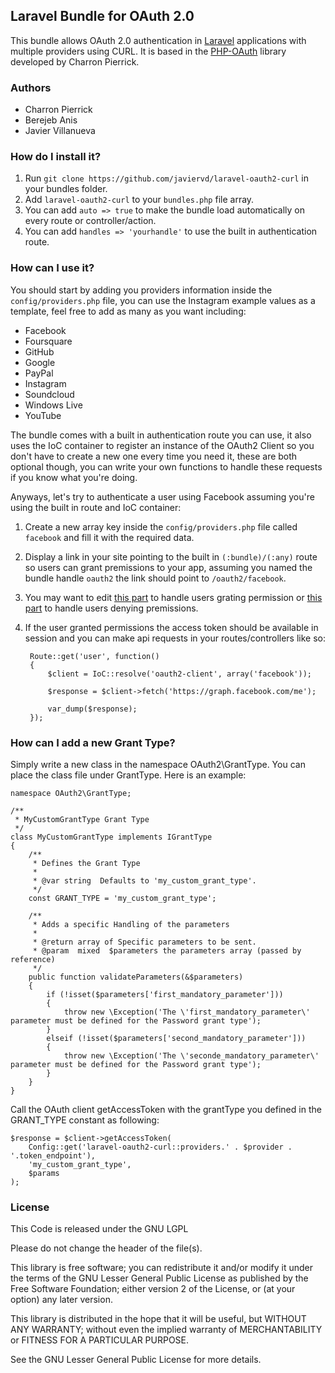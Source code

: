 ## Laravel Bundle for OAuth 2.0

This bundle allows OAuth 2.0 authentication in [Laravel](https://github.com/laravel/laravel)
applications with multiple providers using CURL. It is based in the [PHP-OAuth](https://github.com/adoy/PHP-OAuth2)
library developed by Charron Pierrick.

### Authors

- Charron Pierrick
- Berejeb Anis
- Javier Villanueva

### How do I install it?

1. Run `git clone https://github.com/javiervd/laravel-oauth2-curl` in your bundles folder.
2. Add `laravel-oauth2-curl` to your `bundles.php` file array.
3. You can add `auto => true` to make the bundle load automatically on every route or controller/action.
4. You can add `handles => 'yourhandle'` to use the built in authentication route.

### How can I use it?

You should start by adding you providers information inside the `config/providers.php` file, you
can use the Instagram example values as a template, feel free to add as many as you want including:

- Facebook
- Foursquare
- GitHub
- Google
- PayPal
- Instagram
- Soundcloud
- Windows Live
- YouTube

The bundle comes with a built in authentication route you can use, it also uses the IoC container
to register an instance of the OAuth2 Client so you don't have to create a new one every time you
need it, these are both optional though, you can write your own functions to handle these requests
if you know what you're doing.

Anyways, let's try to authenticate a user using Facebook assuming you're using the built in route
and IoC container:

1. Create a new array key inside the `config/providers.php` file called `facebook` and fill it
with the required data.
2. Display a link in your site pointing to the built in `(:bundle)/(:any)` route so users can 
grant premissions to your app, assuming you named the bundle handle `oauth2` the link should 
point to `/oauth2/facebook`.
3. You may want to edit [this part](https://github.com/javiervd/laravel-oauth2-curl/blob/master/routes.php#L49)
to handle users grating permission or [this part](https://github.com/javiervd/laravel-oauth2-curl/blob/master/routes.php#L62)
to handle users denying premissions.
4. If the user granted permissions the access token should be available in session and you can
make api requests in your routes/controllers like so:

        Route::get('user', function()
        {
            $client = IoC::resolve('oauth2-client', array('facebook'));

            $response = $client->fetch('https://graph.facebook.com/me');

            var_dump($response);
        });


### How can I add a new Grant Type? 

Simply write a new class in the namespace OAuth2\GrantType. You can place the class file under GrantType. 
Here is an example:

    namespace OAuth2\GrantType;

    /**
     * MyCustomGrantType Grant Type 
     */
    class MyCustomGrantType implements IGrantType
    {
        /**
         * Defines the Grant Type
         * 
         * @var string  Defaults to 'my_custom_grant_type'. 
         */
        const GRANT_TYPE = 'my_custom_grant_type';

        /**
         * Adds a specific Handling of the parameters
         * 
         * @return array of Specific parameters to be sent.
         * @param  mixed  $parameters the parameters array (passed by reference)
         */
        public function validateParameters(&$parameters)
        {
            if (!isset($parameters['first_mandatory_parameter']))
            {
                throw new \Exception('The \'first_mandatory_parameter\' parameter must be defined for the Password grant type');
            }
            elseif (!isset($parameters['second_mandatory_parameter']))
            {
                throw new \Exception('The \'seconde_mandatory_parameter\' parameter must be defined for the Password grant type');
            }
        }
    }

Call the OAuth client getAccessToken with the grantType you defined in the GRANT_TYPE constant as following:

    $response = $client->getAccessToken(
        Config::get('laravel-oauth2-curl::providers.' . $provider . '.token_endpoint'),
        'my_custom_grant_type',
        $params
    );

### License

This Code is released under the GNU LGPL

Please do not change the header of the file(s).

This library is free software; you can redistribute it and/or modify it 
under the terms of the GNU Lesser General Public License as published 
by the Free Software Foundation; either version 2 of the License, or 
(at your option) any later version.

This library is distributed in the hope that it will be useful, but 
WITHOUT ANY WARRANTY; without even the implied warranty of MERCHANTABILITY 
or FITNESS FOR A PARTICULAR PURPOSE.

See the GNU Lesser General Public License for more details.